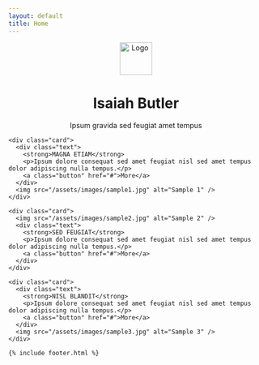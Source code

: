 ```yaml
---
layout: default
title: Home
---
```


<div class="wrapper">
  <div class="main">
    <div class="header" style="text-align: center;">
      <img src="/assets/images/logo.svg" alt="Logo" width="64" />
      <h1>Isaiah Butler</h1>
      <p>Ipsum gravida sed feugiat amet tempus</p>
    </div>

    <div class="card">
      <div class="text">
        <strong>MAGNA ETIAM</strong>
        <p>Ipsum dolore consequat sed amet feugiat nisl sed amet tempus dolor adipiscing nulla tempus.</p>
        <a class="button" href="#">More</a>
      </div>
      <img src="/assets/images/sample1.jpg" alt="Sample 1" />
    </div>

    <div class="card">
      <img src="/assets/images/sample2.jpg" alt="Sample 2" />
      <div class="text">
        <strong>SED FEUGIAT</strong>
        <p>Ipsum dolore consequat sed amet feugiat nisl sed amet tempus dolor adipiscing nulla tempus.</p>
        <a class="button" href="#">More</a>
      </div>
    </div>

    <div class="card">
      <div class="text">
        <strong>NISL BLANDIT</strong>
        <p>Ipsum dolore consequat sed amet feugiat nisl sed amet tempus dolor adipiscing nulla tempus.</p>
        <a class="button" href="#">More</a>
      </div>
      <img src="/assets/images/sample3.jpg" alt="Sample 3" />
    </div>

    {% include footer.html %}
  </div>
</div>
